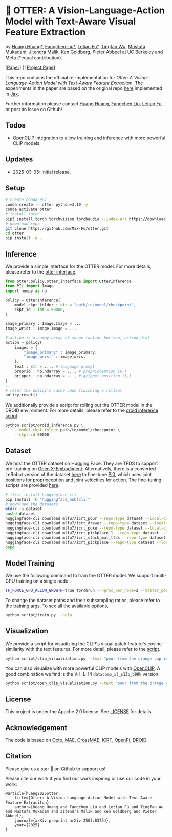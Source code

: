# 🦦 OTTER: A Vision-Language-Action Model with Text-Aware Visual Feature Extraction
by <a href="https://qingh097.github.io/">Huang Huang*</a>, <a href="https://fangchenliu.github.io/">Fangchen Liu*</a>, <a href="https://max-fu.github.io">Letian Fu*</a>, <a href="https://scholar.google.com/citations?user=9bt2Z5QAAAAJ&hl=en">Tingfan Wu</a>, <a href="https://www.mustafamukadam.com/">Mustafa Mukadam</a>, <a href="https://people.eecs.berkeley.edu/~malik/">Jitendra Malik</a>, <a href="https://goldberg.berkeley.edu">Ken Goldberg</a>, <a href="https://people.eecs.berkeley.edu/~pabbeel/">Pieter Abbeel</a> at UC Berkeley and Meta (*equal contribution).

[[Paper](http://arxiv.org/abs/2503.03734)] | [[Project Page](https://ottervla.github.io/)]

This repo contains the official re-implementation for *Otter: A Vision-Language-Action Model with Text-Aware Feature Extraciton*. The experiments in the paper are based on the original repo [here](https://github.com/Max-Fu/otter) implemented in [Jax](https://github.com/google/jax). 

Further information please contact <a href="https://qingh097.github.io/">Huang Huang</a>, <a href="https://fangchenliu.github.io/">Fangchen Liu</a>, <a href="https://max-fu.github.io">Letian Fu</a>, or post an issue on Github!

## Todos 
- [OpenCLIP](https://github.com/mlfoundations/open_clip) integration to allow training and inference with more powerful CLIP models.

## Updates  
- 2025-03-05: Initial release. 

## Setup
```bash
# create conda env
conda create -n otter python=3.10 -y
conda activate otter
# install torch
pip3 install torch torchvision torchaudio --index-url https://download.pytorch.org/whl/cu126
# download repo 
git clone https://github.com/Max-Fu/otter.git
cd otter
pip install -e .
```

## Inference
We provide a simple interface for the OTTER model. For more details, please refer to the [otter interface](otter/policy/otter_interface.py).
```python
from otter.policy.otter_interface import OtterInference
from PIL import Image
import numpy as np

policy = OtterInference(
    model_ckpt_folder : str = "path/to/model/checkpoint",
    ckpt_id : int = 60000,
)

image_primary : Image.Image = ...
image_wrist : Image.Image = ...

# action is a numpy array of shape (action_horizon, action_dim)
action = policy(
    images = {
        "image_primary" : image_primary,
        "image_wrist" : image_wrist
    }, 
    text : str = ..., # language prompt
    proprio : np.ndarray = ..., # proprioception (6,)
    gripper : np.ndarray = ..., # gripper position (1,)
)
... 
# reset the policy's cache upon finishing a rollout 
policy.reset()
```
We additionally provide a script for rolling out the OTTER model in the DROID environment. For more details, please refer to the [droid inference script](script/droid_inference.py).
```bash
python script/droid_inference.py \
    --model-ckpt-folder path/to/model/checkpoint \
    --ckpt-id 60000 
```

## Dataset
We host the OTTER dataset on Hugging Face. They are TFDS to support pre-training on [Open X-Embodiment](https://robotics-transformer-x.github.io/). Alternatively, there is a converted LeRobot version of the dataset [here](https://huggingface.co/datasets/mlfu7/pi0_conversion) to fine-tune [Pi0](https://github.com/Physical-Intelligence/openpi), which uses joint positions for proprioception and joint velocities for action. The fine-tuning scripts are provided [here](https://github.com/Max-Fu/openpi). 
```bash
# first install huggingface-cli
pip install -U "huggingface_hub[cli]"
# download the datasets
mkdir -p dataset
pushd dataset
huggingface-cli download mlfu7/icrt_pour --repo-type dataset --local-dir .
huggingface-cli download mlfu7/icrt_drawer --repo-type dataset --local-dir .
huggingface-cli download mlfu7/icrt_poke --repo-type dataset --local-dir .
huggingface-cli download mlfu7/icrt_pickplace_1 --repo-type dataset --local-dir .
huggingface-cli download mlfu7/icrt_stack_mul_tfds --repo-type dataset --local-dir .
huggingface-cli download mlfu7/icrt_pickplace --repo-type dataset --local-dir .
popd
```

## Model Training 
We use the following command to train the OTTER model. We support multi-GPU training on a single node.
```bash 
TF_FORCE_GPU_ALLOW_GROWTH=true torchrun --nproc_per_node=2 --master_port=1255 script/train.py --logging-cfg.log-name <log_name> --logging-cfg.output-dir <output_dir> --shared-cfg.batch-size 128
```
To change the dataset paths and their subsampling ratios, please refer to the [training args](otter/util/args.py).
To see all the available options, 
```bash 
python script/train.py --help
```

## Visualization
We provide a script for visualizing the CLIP's visual patch feature's cosine similarity with the text features. For more detail, please refer to the [script](script/clip_visualization.py).
```bash
python script/clip_visualization.py --text "pour from the orange cup into the pink bowl" --image asset/droid_image.png 
```
You can also visualize with more powerful CLIP models with [OpenCLIP](https://github.com/mlfoundations/open_clip). A good combination we find is the ViT-L-14 `datacomp_xl_s13b_b90k` version. 
```bash 
python script/open_clip_visualization.py --text "pour from the orange cup into the pink bowl" --image asset/droid_image.png 
```

## License
This project is under the Apache 2.0 license. See [LICENSE](LICENSE.txt) for details.

## Acknowledgement
The code is based on [Octo](https://octo-models.github.io/), [MAE](https://github.com/facebookresearch/mae), [CrossMAE](https://github.com/TonyLianLong/CrossMAE), [ICRT](https://github.com/Max-Fu/icrt), [OpenPi](https://github.com/Physical-Intelligence/openpi), [DROID](https://droid-dataset.github.io/).

## Citation 
Please give us a star 🌟 on Github to support us!

Please cite our work if you find our work inspiring or use our code in your work:
```
@article{huang2025otter,
    title={Otter: A Vision-Language-Action Model with Text-Aware Feature Extraciton}, 
    author={Huang Huang and Fangchen Liu and Letian Fu and Tingfan Wu and Mustafa Mukadam and Jitendra Malik and Ken Goldberg and Pieter Abbeel},
    journal={arXiv preprint arXiv:2503.03734},
    year={2025}
}
```
